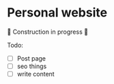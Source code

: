 # Personal website

🚧 Construction in progress 🚧

<!-- https://github.com/huozhi/sugar-high  or shiki -->

Todo:
- [ ] Post page
- [ ] seo things
- [ ] write content